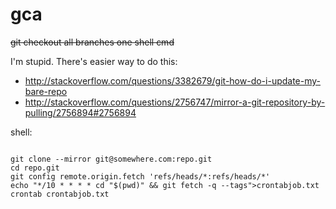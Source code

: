 # gca
~~git checkout all branches one shell cmd~~

I'm stupid. There's easier way to do this:

* http://stackoverflow.com/questions/3382679/git-how-do-i-update-my-bare-repo
* http://stackoverflow.com/questions/2756747/mirror-a-git-repository-by-pulling/2756894#2756894

shell:

```

git clone --mirror git@somewhere.com:repo.git
cd repo.git
git config remote.origin.fetch 'refs/heads/*:refs/heads/*'
echo "*/10 * * * * cd "$(pwd)" && git fetch -q --tags">crontabjob.txt
crontab crontabjob.txt

```



